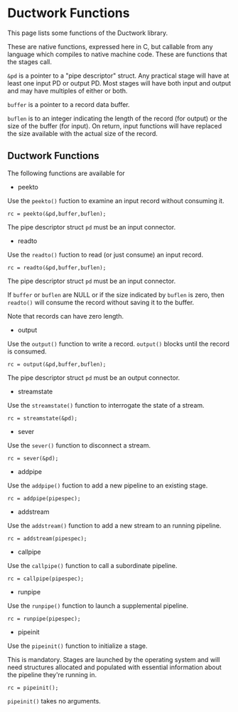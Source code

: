# Ductwork Functions

This page lists some functions of the Ductwork library.

These are native functions, expressed here in C, but callable from any language which compiles to native machine code.
These are functions that the stages call.

`&pd` is a pointer to a "pipe descriptor" struct.
Any practical stage will have at least one input PD or output PD.
Most stages will have both input and output and may have multiples of either or both.

`buffer` is a pointer to a record data buffer.

`buflen` is to an integer indicating the length of the record (for output)
or the size of the buffer (for input). On return, input functions will have replaced
the size available with the actual size of the record.

## Ductwork Functions

The following functions are available for 

* peekto

Use the `peekto()` fuction to examine an input record without consuming it.

    rc = peekto(&pd,buffer,buflen);

The pipe descriptor struct `pd` must be an input connector.

* readto

Use the `readto()` fuction to read (or just consume) an input record.

    rc = readto(&pd,buffer,buflen);

The pipe descriptor struct `pd` must be an input connector.

If `buffer` or `buflen` are NULL
or if the size indicated by `buflen` is zero,
then `readto()` will consume the record without saving it to the buffer.

Note that records can have zero length.

* output

Use the `output()` function to write a record.
`output()` blocks until the record is consumed.

    rc = output(&pd,buffer,buflen);

The pipe descriptor struct `pd` must be an output connector.

* streamstate

Use the `streamstate()` function to interrogate the state of a stream.

    rc = streamstate(&pd);

* sever

Use the `sever()` function to disconnect a stream.

    rc = sever(&pd);

* addpipe

Use the `addpipe()` fuction to add a new pipeline to an existing stage.

    rc = addpipe(pipespec);

* addstream

Use the `addstream()` function to add a new stream to an running pipeline.

    rc = addstream(pipespec);

* callpipe

Use the `callpipe()` function to call a subordinate pipeline.

    rc = callpipe(pipespec);

* runpipe

Use the `runpipe()` function to launch a supplemental pipeline.

    rc = runpipe(pipespec);

* pipeinit

Use the `pipeinit()` function to initialize a stage.

This is mandatory.
Stages are launched by the operating system and will need structures
allocated and populated with essential information about the pipeline
they're running in.

    rc = pipeinit();

`pipeinit()` takes no arguments.


